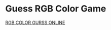 # Guess RGB Color Game

[RGB COLOR GURSS ONLINE](https://andreynho2006.github.io/colorGame/index.html)
